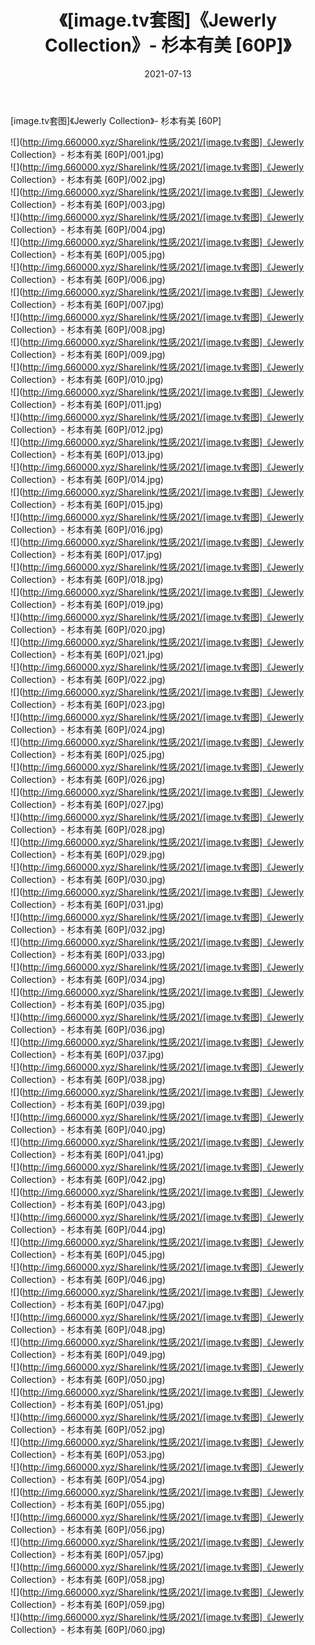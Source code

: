 ﻿---
layout: post
title:  《[image.tv套图]《Jewerly Collection》- 杉本有美 [60P]》
date:   2021-07-13
img: http://img.660000.xyz/Sharelink/性感/2021/[image.tv套图]《Jewerly Collection》- 杉本有美 [60P]/000.jpg
categories: [美女, 清纯, 唯美]
---

[image.tv套图]《Jewerly Collection》- 杉本有美 [60P]

  ![](http://img.660000.xyz/Sharelink/性感/2021/[image.tv套图]《Jewerly Collection》- 杉本有美 [60P]/001.jpg) <br> ![](http://img.660000.xyz/Sharelink/性感/2021/[image.tv套图]《Jewerly Collection》- 杉本有美 [60P]/002.jpg) <br> ![](http://img.660000.xyz/Sharelink/性感/2021/[image.tv套图]《Jewerly Collection》- 杉本有美 [60P]/003.jpg) <br> ![](http://img.660000.xyz/Sharelink/性感/2021/[image.tv套图]《Jewerly Collection》- 杉本有美 [60P]/004.jpg) <br> ![](http://img.660000.xyz/Sharelink/性感/2021/[image.tv套图]《Jewerly Collection》- 杉本有美 [60P]/005.jpg) <br> ![](http://img.660000.xyz/Sharelink/性感/2021/[image.tv套图]《Jewerly Collection》- 杉本有美 [60P]/006.jpg) <br> ![](http://img.660000.xyz/Sharelink/性感/2021/[image.tv套图]《Jewerly Collection》- 杉本有美 [60P]/007.jpg) <br> ![](http://img.660000.xyz/Sharelink/性感/2021/[image.tv套图]《Jewerly Collection》- 杉本有美 [60P]/008.jpg) <br> ![](http://img.660000.xyz/Sharelink/性感/2021/[image.tv套图]《Jewerly Collection》- 杉本有美 [60P]/009.jpg) <br> ![](http://img.660000.xyz/Sharelink/性感/2021/[image.tv套图]《Jewerly Collection》- 杉本有美 [60P]/010.jpg) <br> ![](http://img.660000.xyz/Sharelink/性感/2021/[image.tv套图]《Jewerly Collection》- 杉本有美 [60P]/011.jpg) <br> ![](http://img.660000.xyz/Sharelink/性感/2021/[image.tv套图]《Jewerly Collection》- 杉本有美 [60P]/012.jpg) <br> ![](http://img.660000.xyz/Sharelink/性感/2021/[image.tv套图]《Jewerly Collection》- 杉本有美 [60P]/013.jpg) <br> ![](http://img.660000.xyz/Sharelink/性感/2021/[image.tv套图]《Jewerly Collection》- 杉本有美 [60P]/014.jpg) <br> ![](http://img.660000.xyz/Sharelink/性感/2021/[image.tv套图]《Jewerly Collection》- 杉本有美 [60P]/015.jpg) <br> ![](http://img.660000.xyz/Sharelink/性感/2021/[image.tv套图]《Jewerly Collection》- 杉本有美 [60P]/016.jpg) <br> ![](http://img.660000.xyz/Sharelink/性感/2021/[image.tv套图]《Jewerly Collection》- 杉本有美 [60P]/017.jpg) <br> ![](http://img.660000.xyz/Sharelink/性感/2021/[image.tv套图]《Jewerly Collection》- 杉本有美 [60P]/018.jpg) <br> ![](http://img.660000.xyz/Sharelink/性感/2021/[image.tv套图]《Jewerly Collection》- 杉本有美 [60P]/019.jpg) <br> ![](http://img.660000.xyz/Sharelink/性感/2021/[image.tv套图]《Jewerly Collection》- 杉本有美 [60P]/020.jpg) <br> ![](http://img.660000.xyz/Sharelink/性感/2021/[image.tv套图]《Jewerly Collection》- 杉本有美 [60P]/021.jpg) <br> ![](http://img.660000.xyz/Sharelink/性感/2021/[image.tv套图]《Jewerly Collection》- 杉本有美 [60P]/022.jpg) <br> ![](http://img.660000.xyz/Sharelink/性感/2021/[image.tv套图]《Jewerly Collection》- 杉本有美 [60P]/023.jpg) <br> ![](http://img.660000.xyz/Sharelink/性感/2021/[image.tv套图]《Jewerly Collection》- 杉本有美 [60P]/024.jpg) <br> ![](http://img.660000.xyz/Sharelink/性感/2021/[image.tv套图]《Jewerly Collection》- 杉本有美 [60P]/025.jpg) <br> ![](http://img.660000.xyz/Sharelink/性感/2021/[image.tv套图]《Jewerly Collection》- 杉本有美 [60P]/026.jpg) <br> ![](http://img.660000.xyz/Sharelink/性感/2021/[image.tv套图]《Jewerly Collection》- 杉本有美 [60P]/027.jpg) <br> ![](http://img.660000.xyz/Sharelink/性感/2021/[image.tv套图]《Jewerly Collection》- 杉本有美 [60P]/028.jpg) <br> ![](http://img.660000.xyz/Sharelink/性感/2021/[image.tv套图]《Jewerly Collection》- 杉本有美 [60P]/029.jpg) <br> ![](http://img.660000.xyz/Sharelink/性感/2021/[image.tv套图]《Jewerly Collection》- 杉本有美 [60P]/030.jpg) <br> ![](http://img.660000.xyz/Sharelink/性感/2021/[image.tv套图]《Jewerly Collection》- 杉本有美 [60P]/031.jpg) <br> ![](http://img.660000.xyz/Sharelink/性感/2021/[image.tv套图]《Jewerly Collection》- 杉本有美 [60P]/032.jpg) <br> ![](http://img.660000.xyz/Sharelink/性感/2021/[image.tv套图]《Jewerly Collection》- 杉本有美 [60P]/033.jpg) <br> ![](http://img.660000.xyz/Sharelink/性感/2021/[image.tv套图]《Jewerly Collection》- 杉本有美 [60P]/034.jpg) <br> ![](http://img.660000.xyz/Sharelink/性感/2021/[image.tv套图]《Jewerly Collection》- 杉本有美 [60P]/035.jpg) <br> ![](http://img.660000.xyz/Sharelink/性感/2021/[image.tv套图]《Jewerly Collection》- 杉本有美 [60P]/036.jpg) <br> ![](http://img.660000.xyz/Sharelink/性感/2021/[image.tv套图]《Jewerly Collection》- 杉本有美 [60P]/037.jpg) <br> ![](http://img.660000.xyz/Sharelink/性感/2021/[image.tv套图]《Jewerly Collection》- 杉本有美 [60P]/038.jpg) <br> ![](http://img.660000.xyz/Sharelink/性感/2021/[image.tv套图]《Jewerly Collection》- 杉本有美 [60P]/039.jpg) <br> ![](http://img.660000.xyz/Sharelink/性感/2021/[image.tv套图]《Jewerly Collection》- 杉本有美 [60P]/040.jpg) <br> ![](http://img.660000.xyz/Sharelink/性感/2021/[image.tv套图]《Jewerly Collection》- 杉本有美 [60P]/041.jpg) <br> ![](http://img.660000.xyz/Sharelink/性感/2021/[image.tv套图]《Jewerly Collection》- 杉本有美 [60P]/042.jpg) <br> ![](http://img.660000.xyz/Sharelink/性感/2021/[image.tv套图]《Jewerly Collection》- 杉本有美 [60P]/043.jpg) <br> ![](http://img.660000.xyz/Sharelink/性感/2021/[image.tv套图]《Jewerly Collection》- 杉本有美 [60P]/044.jpg) <br> ![](http://img.660000.xyz/Sharelink/性感/2021/[image.tv套图]《Jewerly Collection》- 杉本有美 [60P]/045.jpg) <br> ![](http://img.660000.xyz/Sharelink/性感/2021/[image.tv套图]《Jewerly Collection》- 杉本有美 [60P]/046.jpg) <br> ![](http://img.660000.xyz/Sharelink/性感/2021/[image.tv套图]《Jewerly Collection》- 杉本有美 [60P]/047.jpg) <br> ![](http://img.660000.xyz/Sharelink/性感/2021/[image.tv套图]《Jewerly Collection》- 杉本有美 [60P]/048.jpg) <br> ![](http://img.660000.xyz/Sharelink/性感/2021/[image.tv套图]《Jewerly Collection》- 杉本有美 [60P]/049.jpg) <br> ![](http://img.660000.xyz/Sharelink/性感/2021/[image.tv套图]《Jewerly Collection》- 杉本有美 [60P]/050.jpg) <br> ![](http://img.660000.xyz/Sharelink/性感/2021/[image.tv套图]《Jewerly Collection》- 杉本有美 [60P]/051.jpg) <br> ![](http://img.660000.xyz/Sharelink/性感/2021/[image.tv套图]《Jewerly Collection》- 杉本有美 [60P]/052.jpg) <br> ![](http://img.660000.xyz/Sharelink/性感/2021/[image.tv套图]《Jewerly Collection》- 杉本有美 [60P]/053.jpg) <br> ![](http://img.660000.xyz/Sharelink/性感/2021/[image.tv套图]《Jewerly Collection》- 杉本有美 [60P]/054.jpg) <br> ![](http://img.660000.xyz/Sharelink/性感/2021/[image.tv套图]《Jewerly Collection》- 杉本有美 [60P]/055.jpg) <br> ![](http://img.660000.xyz/Sharelink/性感/2021/[image.tv套图]《Jewerly Collection》- 杉本有美 [60P]/056.jpg) <br> ![](http://img.660000.xyz/Sharelink/性感/2021/[image.tv套图]《Jewerly Collection》- 杉本有美 [60P]/057.jpg) <br> ![](http://img.660000.xyz/Sharelink/性感/2021/[image.tv套图]《Jewerly Collection》- 杉本有美 [60P]/058.jpg) <br> ![](http://img.660000.xyz/Sharelink/性感/2021/[image.tv套图]《Jewerly Collection》- 杉本有美 [60P]/059.jpg) <br> ![](http://img.660000.xyz/Sharelink/性感/2021/[image.tv套图]《Jewerly Collection》- 杉本有美 [60P]/060.jpg) <br>
